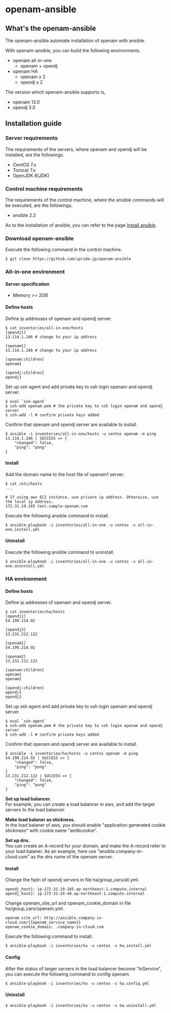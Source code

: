 # openam-ansible

## What's the openam-ansible
The openam-ansible automate installation of openam with ansible.

With openam-ansible, you can build the following environments.
* openam all-in-one
    * openam + opendj
* openam HA
    * openam x 2
    * opendj x 2

The version which openam-ansible supports is,
* openam 13.0
* opendj 3.0

## Installation guide
### Server requirements
The requirements of the servers, where openam and opendj will be installed, are the followings.
* CentOS 7.x
* Tomcat 7.x
* OpenJDK 8(JDK)

### Control machine requirements
The requirements of the control machine, where the ansible commands will be executed, are the followings.
* ansible 2.2

As to the installation of ansible, you can refer to the page [Install ansible](http://docs.ansible.com/ansible/latest/installation_guide/intro_installation.html#installing-the-control-machine).

### Download openam-ansible
Execute the following command in the control machine.

    $ git clone https://github.com/ipride-jp/openam-ansible

### All-in-one environment

#### Server specification
* Memory >= 2GB

#### Define hosts
Define ip addresses of openam and opendj server.
```
$ cat inventories/all-in-one/hosts
[opendj1]
13.114.1.246 # change to your ip address

[openam1]
13.114.1.246 # change to your ip address

[openam:children]
openam1

[opendj:children]
opendj1
```

Set up ssh agent and add private key to ssh login openam and opendj server.
```
$ eval `ssh-agent`
$ ssh-add openam.pem # the private key to ssh login openam and opendj server
$ ssh-add -l # confirm private keys added
```

Confirm that openam and opendj server are available to install.
```
$ ansible -i inventories/all-in-one/hosts -u centos openam -m ping
13.114.1.246 | SUCCESS => {
    "changed": false,
    "ping": "pong"
}
```

#### Install
Add the domain name to the host file of openam1 server.
```
$ cat /etc/hosts
...

# If using aws EC2 instance, use private ip address. Otherwise, use the local ip address.
172.31.19.165 test.sample-openam.com
```

Execute the following ansible command to install.

```
$ ansible-playbook -i inventories/all-in-one -u centos -s all-in-one.install.yml
```

#### Uninstall
Execute the following ansible command to uninstall.
```
$ ansible-playbook -i inventories/all-in-one -u centos -s all-in-one.uninstall.yml
```

### HA environment

#### Define hosts
Define ip addresses of openam and opendj server.
```
$ cat inventories/ha/hosts
[opendj1]
54.199.214.92

[opendj2]
13.231.212.122

[openam1]
54.199.214.92

[openam2]
13.231.212.122

[openam:children]
openam1
openam2

[opendj:children]
opendj1
opendj2
```

Set up ssh agent and add private key to ssh login openam and opendj server.
```
$ eval `ssh-agent`
$ ssh-add openam.pem # the private key to ssh login openam and opendj server
$ ssh-add -l # confirm private keys added
```

Confirm that openam and opendj server are available to install.
```
$ ansible -i inventories/ha/hosts -u centos openam -m ping
54.199.214.92 | SUCCESS => {
    "changed": false,
    "ping": "pong"
}
13.231.212.122 | SUCCESS => {
    "changed": false,
    "ping": "pong"
}
```

**Set up load balancer.**<br>
For example, you can create a load balancer in aws, and add the target servers to the load balancer.

**Make load balaner as stickness.**<br>
In the load balaner of aws, you should enable "application generated cookie stickiness" with cookie name "amlbcookie".

**Set up dns.**<br>
You can create an A-record for your domain, and make the A-record refer to your load balaner. As an example, here use "ansible.company-in-cloud.com" as the dns name of the openam server.

#### Install
Change the fqdn of opendj servers in file ha/group_vars/all.yml.

```
opendj_host1: ip-172-31-19-165.ap-northeast-1.compute.internal
opendj_host2: ip-172-31-24-48.ap-northeast-1.compute.internal
```

Change openam_site_url and openam_cookie_domain in file ha/group_vars/openam.yml.
```
openam_site_url: http://ansible.company-in-cloud.com/{{openam_service_name}}
openam_cookie_domain: .company-in-cloud.com
```

Execute the following command to install.
```
$ ansible-playbook -i inventories/ha -u centos -s ha.install.yml
```

#### Config
After the status of targer servers in the load balancer become "InService", you can execute the following command to config openam.
```
$ ansible-playbook -i inventories/ha -u centos -s ha.config.yml
```

#### Uninstall
```
$ ansible-playbook -i inventories/ha -u centos -s ha.uninstall.yml
```
